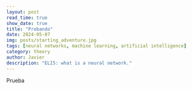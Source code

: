 ```yaml
---
layout: post
read_time: true
show_date: true
title: "Probando"
date: 2024-05-07
img: posts/starting_adventure.jpg
tags: [neural networks, machine learning, artificial intelligence]
category: theory
author: Javier
description: "ELI5: what is a neural network."
---
```

Prueba
